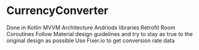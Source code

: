 # CurrencyConverter
Done in Kotlin
MVVM Architecture
Andriodx libraries
Retrofit
Room
Coroutines
Follow Material design guidelines and try to stay as true to the original design as possible
Use Fixer.io to get conversion rate data


